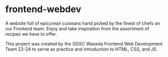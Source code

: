 # frontend-webdev
A website full of epicurean cuiseans hand picked by the finest of chefs on our Frontend team.
Enjoy and take inspiration from the assortment of recipes we have to offer. 

This project was created by the GDSC Waseda Frontend Web Development Team 23-24 to serve as practice and introduction to HTML, CSS, and JS.